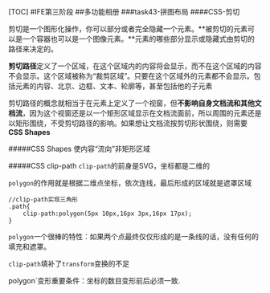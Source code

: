 [TOC]
#IFE第三阶段
##多功能相册
###task43-拼图布局
####CSS-剪切

剪切是一个图形化操作，你可以部分或者完全隐藏一个元素。**被剪切的元素可以是一个容器也可以是一个图像元素。**元素的哪些部分显示或隐藏式由剪切的路径来决定的。  

**剪切路径**定义了一个区域，在这个区域内的内容将会显示，而不在这个区域的内容不会显示。这个区域被称为“裁剪区域”。只要在这个区域外的元素都不会显示。包括元素的内容、北京、边框、文本、轮廓等，甚至包括他的子元素  

剪切路径的概念就相当于在元素上定义了一个视窗，但**不影响自身文档流和其他文档流**，因为这个视窗还是以一个矩形区域显示在文档流面前，所以周围的元素还是以矩形围绕，不受剪切路径的影响。如果想让文档流按剪切形状围绕，则需要**CSS Shapes**  

#####CSS Shapes
使内容“流向”非矩形区域

#####CSS clip-path
`clip-path`的前身是SVG，坐标都是二维的  

`polygon`的作用就是根据二维点坐标，依次连线，最后形成的区域就是遮罩区域

    //clip-path实现三角形
    .path{
        clip-path:polygon(5px 10px,16px 3px,16px 17px);
    }

`polygon`一个很棒的特性：如果两个点最终仅仅形成的是一条线的话，没有任何的填充和遮罩。

`clip-path`填补了`transform`变换的不足

polygon`变形重要条件：坐标的数目变形前后必须一致.

